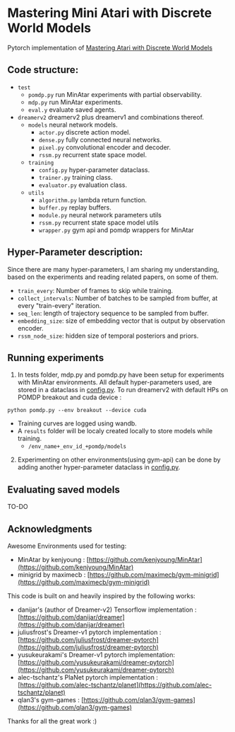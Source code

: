 # Mastering Mini Atari with Discrete World Models

Pytorch implementation of [Mastering Atari with Discrete World Models](https://arxiv.org/abs/2010.02193)<br>

## Code structure:
- `test`
  - `pomdp.py` run MinAtar experiments with partial observability.
  - `mdp.py` run MinAtar experiments.
  - `eval.y` evaluate saved agents.
- `dreamerv2` dreamerv2 plus dreamerv1 and combinations thereof.
  - `models` neural network models.
    - `actor.py` discrete action model.
    - `dense.py` fully connected neural networks.
    - `pixel.py` convolutional encoder and decoder.
    - `rssm.py` recurrent state space model.
  - `training`
    - `config.py` hyper-parameter dataclass.
    - `trainer.py` training class.
    - `evaluator.py` evaluation class.
  - `utils`
    - `algorithm.py` lambda return function.
    - `buffer.py` replay buffers.
    - `module.py` neural network parameters utils
    - `rssm.py` recurrent state space model utils
    - `wrapper.py` gym api and pomdp wrappers for MinAtar     

## Hyper-Parameter description:

Since there are many hyper-parameters, I am sharing my understanding, based on the experiments and reading related papers, on some of them.<br>
- `train_every`: Number of frames to skip while training.
- `collect_intervals`: Number of batches to be sampled from buffer, at every "train-every" iteration.
- `seq_len`: length of trajectory sequence to be sampled from buffer.
- `embedding_size`: size of embedding vector that is output by observation encoder.
- `rssm_node_size`: hidden size of temporal posteriors and priors.

## Running experiments
1) In tests folder, mdp.py and pomdp.py have been setup for experiments with MinAtar environments. All default hyper-parameters used, are stored in a dataclass in [config.py](https://github.com/RajGhugare19/dreamerv2/blob/b6d65b8af7f91ae106c5b0cc11e29a2247dfa233/dreamerv2/training/config.py#L9). To run dreamerv2 with default HPs on POMDP breakout and cuda device :
  ```
  python pomdp.py --env breakout --device cuda
  ``` 
  - Training curves are logged using wandb. 
  - A `results` folder will be localy created locally to store models while training.
    - `/env_name+_env_id_+pomdp/models`   

2) Experimenting on other environments(using gym-api) can be done by adding another hyper-parameter dataclass in [config.py](https://github.com/RajGhugare19/dreamerv2/blob/b6d65b8af7f91ae106c5b0cc11e29a2247dfa233/dreamerv2/training/config.py#L9). <br>

## Evaluating saved models
TO-DO

## Acknowledgments
Awesome Environments used for testing:

- MinAtar by kenjyoung : [https://github.com/kenjyoung/MinAtar](https://github.com/kenjyoung/MinAtar)<br>
- minigrid by maximecb : [https://github.com/maximecb/gym-minigrid](https://github.com/maximecb/gym-minigrid)<br>

This code is built on and heavily inspired by the following works:

- danijar's (author of Dreamer-v2) Tensorflow implementation : [https://github.com/danijar/dreamer](https://github.com/danijar/dreamer)<br>
- juliusfrost's Dreamer-v1 pytorch implementation : [https://github.com/juliusfrost/dreamer-pytorch](https://github.com/juliusfrost/dreamer-pytorch)<br>
- yusukeurakami's Dreamer-v1 pytorch implementation: [https://github.com/yusukeurakami/dreamer-pytorch](https://github.com/yusukeurakami/dreamer-pytorch)<br>
- alec-tschantz's  PlaNet pytorch implementation : [https://github.com/alec-tschantz/planet](https://github.com/alec-tschantz/planet)<br>
- qlan3's gym-games : [https://github.com/qlan3/gym-games](https://github.com/qlan3/gym-games)

Thanks for all the great work :)
